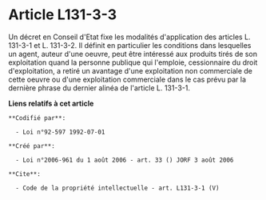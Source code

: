 # Article L131-3-3

Un décret en Conseil d'Etat fixe les modalités d'application des articles L. 131-3-1 et L. 131-3-2. Il définit en particulier
les conditions dans lesquelles un agent, auteur d'une oeuvre, peut être intéressé aux produits tirés de son exploitation
quand la personne publique qui l'emploie, cessionnaire du droit d'exploitation, a retiré un avantage d'une exploitation non
commerciale de cette oeuvre ou d'une exploitation commerciale dans le cas prévu par la dernière phrase du dernier alinéa de
l'article L. 131-3-1.

**Liens relatifs à cet article**

	**Codifié par**:

	  - Loi n°92-597 1992-07-01

	**Créé par**:

	  - Loi n°2006-961 du 1 août 2006 - art. 33 () JORF 3 août 2006

	**Cite**:

	  - Code de la propriété intellectuelle - art. L131-3-1 (V)
